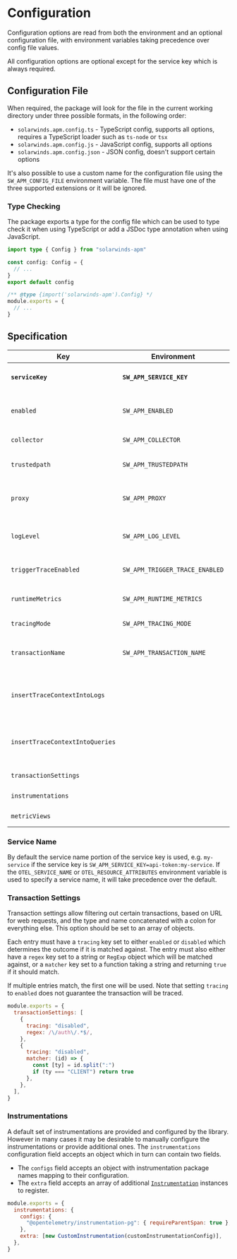# Configuration

Configuration options are read from both the environment and an optional configuration file, with environment variables taking precedence over config file values.

All configuration options are optional except for the service key which is always required.

## Configuration File

When required, the package will look for the file in the current working directory under three possible formats, in the following order:

- `solarwinds.apm.config.ts` - TypeScript config, supports all options, requires a TypeScript loader such as `ts-node` or `tsx`
- `solarwinds.apm.config.js` - JavaScript config, supports all options
- `solarwinds.apm.config.json` - JSON config, doesn't support certain options

It's also possible to use a custom name for the configuration file using the `SW_APM_CONFIG_FILE` environment variable. The file must have one of the three supported extensions or it will be ignored.

### Type Checking

The package exports a type for the config file which can be used to type check it when using TypeScript or add a JSDoc type annotation when using JavaScript.

```ts
import type { Config } from "solarwinds-apm"

const config: Config = {
  // ...
}
export default config
```

```js
/** @type {import('solarwinds-apm').Config} */
module.exports = {
  // ...
}
```

## Specification

| Key                             | Environment                    | Default           | Description                                                  |
| ------------------------------- | ------------------------------ | ----------------- | ------------------------------------------------------------ |
| **`serviceKey`**                | **`SW_APM_SERVICE_KEY`**       |                   | **Service key**. See [Service Name](#service-name)           |
| `enabled`                       | `SW_APM_ENABLED`               | `true`            | Whether instrumentation should be enabled                    |
| `collector`                     | `SW_APM_COLLECTOR`             | Default collector | Collector URL                                                |
| `trustedpath`                   | `SW_APM_TRUSTEDPATH`           | None              | Path to the collector's SSL certificate                      |
| `proxy`                         | `SW_APM_PROXY`                 | None              | URL of a proxy to use to connect to the collector            |
| `logLevel`                      | `SW_APM_LOG_LEVEL`             | `info`            | Logging level for the instrumentation libraries              |
| `triggerTraceEnabled`           | `SW_APM_TRIGGER_TRACE_ENABLED` | `true`            | Whether trigger tracing should be enabled                    |
| `runtimeMetrics`                | `SW_APM_RUNTIME_METRICS`       | `true`            | Whether runtime metrics should be collected                  |
| `tracingMode`                   | `SW_APM_TRACING_MODE`          | None              | Custom tracing mode                                          |
| `transactionName`               | `SW_APM_TRANSACTION_NAME`      | None              | Custom transaction name for all spans                        |
| `insertTraceContextIntoLogs`    |                                | `false`           | Whether to insert trace context information into logs        |
| `insertTraceContextIntoQueries` |                                | `false`           | Whether to insert trace context information into SQL queries |
| `transactionSettings`           |                                | None              | See [Transaction Settings](#transaction-settings)            |
| `instrumentations`              |                                | None              | See [Instrumentations](#instrumentations)                    |
| `metricViews`                   |                                | None              | Custom metric views                                          |

### Service Name

By default the service name portion of the service key is used, e.g. `my-service` if the service key is `SW_APM_SERVICE_KEY=api-token:my-service`. If the `OTEL_SERVICE_NAME` or `OTEL_RESOURCE_ATTRIBUTES` environment variable is used to specify a service name, it will take precedence over the default.

### Transaction Settings

Transaction settings allow filtering out certain transactions, based on URL for web requests, and the type and name concatenated with a colon for everything else. This option should be set to an array of objects.

Each entry must have a `tracing` key set to either `enabled` or `disabled` which determines the outcome if it is matched against. The entry must also either have a `regex` key set to a string or `RegExp` object which will be matched against, or a `matcher` key set to a function taking a string and returning `true` if it should match.

If multiple entries match, the first one will be used. Note that setting `tracing` to `enabled` does not guarantee the transaction will be traced.

```js
module.exports = {
  transactionSettings: [
    {
      tracing: "disabled",
      regex: /\/auth\/.*$/,
    },
    {
      tracing: "disabled",
      matcher: (id) => {
        const [ty] = id.split(":")
        if (ty === "CLIENT") return true
      },
    },
  ],
}
```

### Instrumentations

A default set of instrumentations are provided and configured by the library. However in many cases it may be desirable to manually configure the instrumentations or provide additional ones. The `instrumentations` configuration field accepts an object which in turn can contain two fields.

- The `configs` field accepts an object with instrumentation package names mapping to their configuration.
- The `extra` field accepts an array of additional [`Instrumentation`](https://open-telemetry.github.io/opentelemetry-js/interfaces/_opentelemetry_instrumentation.Instrumentation.html) instances to register.

```js
module.exports = {
  instrumentations: {
    configs: {
      "@opentelemetry/instrumentation-pg": { requireParentSpan: true },
    },
    extra: [new CustomInstrumentation(customInstrumentationConfig)],
  },
}
```
